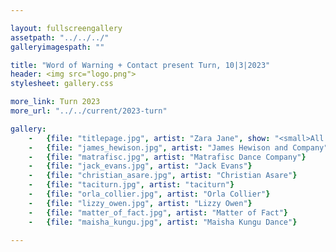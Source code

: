 ```yaml
---

layout: fullscreengallery
assetpath: "../../../"
galleryimagespath: ""

title: "Word of Warning + Contact present Turn, 10|3|2023"
header: <img src="logo.png">
stylesheet: gallery.css

more_link: Turn 2023
more_url: "../../current/2023-turn"

gallery:
    -   {file: "titlepage.jpg", artist: "Zara Jane", show: "<small>All images copyright &copy; 2023 Word of Warning</small>"}
    -   {file: "james_hewison.jpg", artist: "James Hewison and Company"}
    -   {file: "matrafisc.jpg", artist: "Matrafisc Dance Company"}
    -   {file: "jack_evans.jpg", artist: "Jack Evans"}
    -   {file: "christian_asare.jpg", artist: "Christian Asare"}
    -   {file: "taciturn.jpg", artist: "taciturn"}
    -   {file: "orla_collier.jpg", artist: "Orla Collier"}
    -   {file: "lizzy_owen.jpg", artist: "Lizzy Owen"}  
    -   {file: "matter_of_fact.jpg", artist: "Matter of Fact"}  
    -   {file: "maisha_kungu.jpg", artist: "Maisha Kungu Dance"}

---
```

